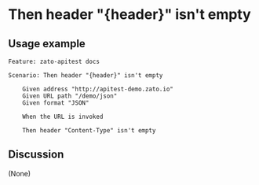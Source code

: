 
Then header "{header}" isn't empty
=============================================================================================================

Usage example
-------------

```
Feature: zato-apitest docs

Scenario: Then header "{header}" isn't empty

    Given address "http://apitest-demo.zato.io"
    Given URL path "/demo/json"
    Given format "JSON"

    When the URL is invoked

    Then header "Content-Type" isn't empty
```

Discussion
----------

(None)